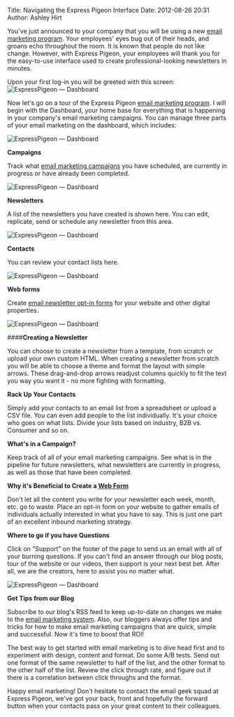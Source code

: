 Title: Navigating the Express Pigeon Interface
Date: 2012-08-26 20:31
Author: Ashley Hirt




You've just announced to your company that you will be using a new
[email marketing program](https://expresspigeon.com). Your employees' eyes bug out of their
heads, and groans echo throughout the room. It is known that people do
not like change. However, with Express Pigeon, your employees will thank
you for the easy-to-use interface used to create professional-looking
newsletters in minutes.

Upon your first log-in you will be greeted with this screen:
![ExpressPigeon — Dashboard](blog_images/2012/expresspigeonc2a0e28094c2a0dashboard1.jpg "ExpressPigeon — Dashboard")

Now let's go on a tour of the Express Pigeon [email marketing
program](https://expresspigeon.com). I will begin with the Dashboard, your home base for
everything that is happening in your company's email marketing
campaigns. You can manage three parts of your email marketing on the
dashboard, which includes:

![ExpressPigeon — Dashboard](blog_images/2012/expresspigeonc2a0e28094c2a0dashboard-2.jpg "ExpressPigeon — Dashboard")


**Campaigns**

Track what [email marketing campaigns](https://expresspigeon.com/tour) you have scheduled, are
currently in progress or have already been completed.

![ExpressPigeon — Dashboard](blog_images/2012/expresspigeonc2a0e28094c2a0dashboard2.jpg "ExpressPigeon — Dashboard")

**Newsletters**

A list of the newsletters you have created is shown here. You can edit,
replicate, send or schedule any newsletter from this area.

![ExpressPigeon — Dashboard](blog_images/2012/expresspigeonc2a0e28094c2a0dashboard-1.jpg "ExpressPigeon — Dashboard")


**Contacts**

You can review your contact lists here.

![ExpressPigeon — Dashboard](blog_images/2012/expresspigeonc2a0e28094c2a0dashboard-3.jpg "ExpressPigeon — Dashboard")


**Web forms**

Create [email newsletter opt-in forms](https://expresspigeon.com/tour) for
your website and other digital properties.

![ExpressPigeon — Dashboard](blog_images/2012/expresspigeonc2a0e28094c2a0newsletters.jpg "ExpressPigeon — Dashboard")


####**Creating a Newsletter**


You can choose to create a newsletter from a template, from scratch or
upload your own custom HTML. When creating a newsletter from scratch you
will be able to choose a theme and format the layout with simple arrows.
These drag-and-drop arrows readjust columns quickly to fit the text you
way you want it - no more fighting with formatting.

**Rack Up Your Contacts**

Simply add your contacts to an email list from a spreadsheet or upload a
CSV file. You can even add people to the list individually. It's your
choice who goes on what lists. Divide your lists based on industry, B2B
vs. Consumer and so on.

**What's in a Campaign?**

Keep track of all of your email marketing campaigns. See what is in the
pipeline for future newsletters, what newsletters are currently in
progress, as well as those that have been completed.

**Why it's Beneficial to Create a [Web Form](creating-a-customized-opt-in-form-5-easy-steps)**

Don't let all the content you write for your newsletter each week,
month, etc. go to waste. Place an opt-in form on your website to gather
emails of individuals actually interested in what you have to say. This
is just one part of an excellent inbound marketing strategy.

**Where to go if you have Questions**

Click on "Support" on the footer of the page to send us an email with
all of your burning questions. If you can't find an answer through our
blog posts, tour of the website or our videos, then support is your next
best bet. After all, we are the creators, here to assist you no matter
what.

![ExpressPigeon — Dashboard](blog_images/2012/expresspigeonc2a0e28094c2a0support.jpg "ExpressPigeon — Dashboard")


**Get Tips from our Blog**

Subscribe to our blog's RSS feed to keep up-to-date on changes we make
to the [email marketing system](https://expresspigeon.com/support). Also, our
bloggers always offer tips and tricks for how to make email marketing
campaigns that are quick, simple and successful. Now it's time to boost
that ROI!

The best way to get started with email marketing is to dive head first
and to experiment with design, content and format. Do some A/B tests.
Send out one format of the same newsletter to half of the list, and the
other format to the other half of the list. Review the click through
rate, and figure out if there is a correlation between click throughs
and the format.

Happy email marketing! Don't hesitate to contact the email geek squad at
Express Pigeon, we've got your back, front and hopefully the forward
button when your contacts pass on your great content to their
colleagues.